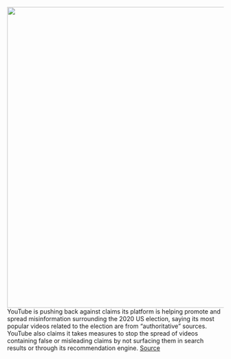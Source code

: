 <img src='https://cdn.vox-cdn.com/thumbor/wfGF6rq152w9XqpxLP0OV2SUyWg=/0x0:2040x1360/1200x800/filters:focal(857x517:1183x843)/cdn.vox-cdn.com/uploads/chorus_image/image/67781141/acastro_180321_1777_youtube_0003.0.jpg' width='700px' /><br/>
YouTube is pushing back against claims its platform is helping promote and spread misinformation surrounding the 2020 US election, saying its most popular videos related to the election are from “authoritative” sources. YouTube also claims it takes measures to stop the spread of videos containing false or misleading claims by not surfacing them in search results or through its recommendation engine.
<a href='https://www.theverge.com/2020/11/12/21562910/youtube-2020-election-trump-misinformation-fake-news-recommendations'> Source <a/>